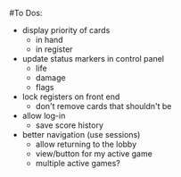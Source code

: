 #To Dos:

* display priority of cards
  * in hand
  * in register
* update status markers in control panel
  * life
  * damage
  * flags
* lock registers on front end
  * don't remove cards that shouldn't be
* allow log-in
  * save score history
* better navigation (use sessions)
  * allow returning to the lobby
  * view/button for my active game
  * multiple active games?
